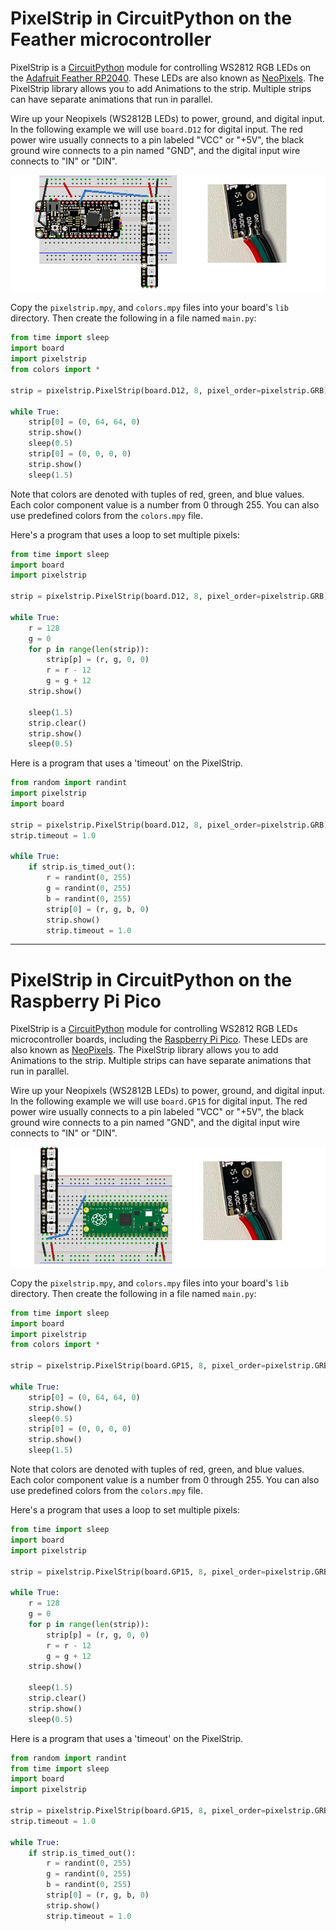 # PixelStrip in CircuitPython on the Feather microcontroller

PixelStrip is a [CircuitPython](https://circuitpython.org/) module for controlling WS2812 RGB LEDs on the [Adafruit Feather RP2040](https://www.adafruit.com/product/4884).  These LEDs are also known as  [NeoPixels](https://learn.adafruit.com/adafruit-neopixel-uberguide). The PixelStrip library allows you to add Animations to the strip.  Multiple strips can have separate animations that run in parallel.

Wire up your Neopixels (WS2812B LEDs) to power, ground, and digital input. In the following example we will use `board.D12` for digital input. The red power wire usually connects to a pin labeled "VCC" or "+5V", the black ground wire connects to a pin named "GND", and the digital input wire connects to "IN" or "DIN".

![pixelstrip_setup](./img/pixelstrip_setup_bb_feather.png)

Copy the `pixelstrip.mpy`, and `colors.mpy` files into your board's `lib` directory.   Then create the following in a file named `main.py`:

```python
from time import sleep
import board 
import pixelstrip
from colors import *

strip = pixelstrip.PixelStrip(board.D12, 8, pixel_order=pixelstrip.GRB)

while True:
    strip[0] = (0, 64, 64, 0)
    strip.show()
    sleep(0.5)
    strip[0] = (0, 0, 0, 0)
    strip.show()
    sleep(1.5)
```

Note that colors are denoted with tuples of red, green, and blue values.  Each color component value is a number from 0 through 255.  You can also use predefined colors from the `colors.mpy` file.

Here's a program that uses a loop to set multiple pixels:

```python
from time import sleep
import board 
import pixelstrip

strip = pixelstrip.PixelStrip(board.D12, 8, pixel_order=pixelstrip.GRB)

while True:
    r = 128
    g = 0
    for p in range(len(strip)):
        strip[p] = (r, g, 0, 0)
        r = r - 12
        g = g + 12
    strip.show()
    
    sleep(1.5)
    strip.clear()
    strip.show()
    sleep(0.5)
```

Here is a program that uses a 'timeout' on the PixelStrip.

```python
from random import randint
import pixelstrip
import board 

strip = pixelstrip.PixelStrip(board.D12, 8, pixel_order=pixelstrip.GRB)
strip.timeout = 1.0

while True:
    if strip.is_timed_out():
        r = randint(0, 255)
        g = randint(0, 255)
        b = randint(0, 255)
        strip[0] = (r, g, b, 0)
        strip.show()
        strip.timeout = 1.0
```
***

# PixelStrip in CircuitPython on the Raspberry Pi Pico

PixelStrip is a [CircuitPython](https://circuitpython.org/) module for controlling WS2812 RGB LEDs microcontroller boards, including the [Raspberry Pi Pico](https://www.raspberrypi.com/products/raspberry-pi-pico/).  These LEDs are also known as  [NeoPixels](https://learn.adafruit.com/adafruit-neopixel-uberguide). The PixelStrip library allows you to add Animations to the strip.  Multiple strips can have separate animations that run in parallel.

Wire up your Neopixels (WS2812B LEDs) to power, ground, and digital input. In the following example we will use `board.GP15` for digital input. The red power wire usually connects to a pin labeled "VCC" or "+5V", the black ground wire connects to a pin named "GND", and the digital input wire connects to "IN" or "DIN".

![pixelstrip_setup](./img/pixelstrip_setup_pico.png)

Copy the `pixelstrip.mpy`, and `colors.mpy` files into your board's `lib` directory.  Then create the following in a file named `main.py`:

```python
from time import sleep
import board 
import pixelstrip
from colors import *

strip = pixelstrip.PixelStrip(board.GP15, 8, pixel_order=pixelstrip.GRB)

while True:
    strip[0] = (0, 64, 64, 0)
    strip.show()
    sleep(0.5)
    strip[0] = (0, 0, 0, 0)
    strip.show()
    sleep(1.5)
```

Note that colors are denoted with tuples of red, green, and blue values.  Each color component value is a number from 0 through 255.  You can also use predefined colors from the `colors.mpy` file.

Here's a program that uses a loop to set multiple pixels:

```python
from time import sleep
import board 
import pixelstrip

strip = pixelstrip.PixelStrip(board.GP15, 8, pixel_order=pixelstrip.GRB)

while True:
    r = 128
    g = 0
    for p in range(len(strip)):
        strip[p] = (r, g, 0, 0)
        r = r - 12
        g = g + 12
    strip.show()
    
    sleep(1.5)
    strip.clear()
    strip.show()
    sleep(0.5)
```

Here is a program that uses a 'timeout' on the PixelStrip.

```python
from random import randint
from time import sleep
import board 
import pixelstrip

strip = pixelstrip.PixelStrip(board.GP15, 8, pixel_order=pixelstrip.GRB)
strip.timeout = 1.0

while True:
    if strip.is_timed_out():
        r = randint(0, 255)
        g = randint(0, 255)
        b = randint(0, 255)
        strip[0] = (r, g, b, 0)
        strip.show()
        strip.timeout = 1.0
```
